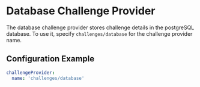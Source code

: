 # Database Challenge Provider

The database challenge provider stores challenge details in the postgreSQL database. To use it, specify `challenges/database` for the challenge provider name.

## Configuration Example

```yaml
challengeProvider:
  name: 'challenges/database'
```
